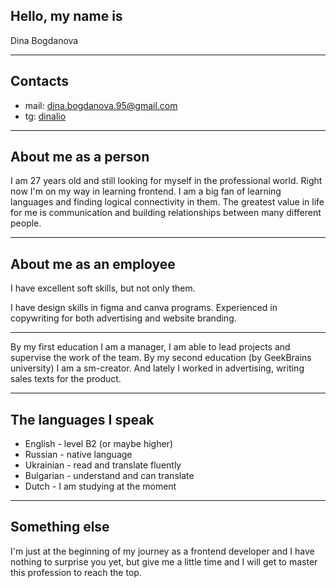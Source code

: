 ## Hello, my name is
 Dina Bogdanova
 
***

## Contacts 
 - mail: dina.bogdanova.95@gmail.com 
 - tg: [dinalio](t.me/dinalio)

***

## About me as a person 
 
I am 27 years old and still looking for myself in the professional world. Right now I'm on my way in learning frontend.
I am a big fan of learning languages and finding logical connectivity in them. The greatest value in life for me is communication and building relationships between many different people. 

***

## About me as an employee
I have excellent soft skills, but not only them.

I have design skills in figma and canva programs.
Experienced in copywriting for both advertising and website branding. 

***
By my first education I am a manager, I am able to lead projects and supervise the work of the team. 
By my second education (by GeekBrains university) I am a sm-creator.
And lately I worked in advertising, writing sales texts for the product. 

***

## The languages I speak

- English - level B2 (or maybe higher) 
- Russian - native language 
- Ukrainian - read and translate fluently
- Bulgarian - understand and can translate 
- Dutch - I am studying at the moment

***

## Something else

I'm just at the beginning of my journey as a frontend developer and I have nothing to surprise you yet, but give me a little time and I will get to master this profession to reach the top. 

